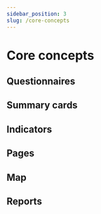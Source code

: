 ```yaml
---
sidebar_position: 3
slug: /core-concepts
---
```


# Core concepts


## Questionnaires


## Summary cards


## Indicators


## Pages


## Map


## Reports